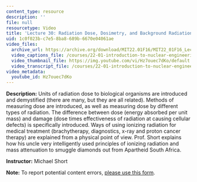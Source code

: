 ```yaml
---
content_type: resource
description: ''
file: null
resourcetype: Video
title: 'Lecture 30: Radiation Dose, Dosimetry, and Background Radiation'
uid: 1c0f023b-c7e5-8ba8-689b-6670e04061ae
video_files:
  archive_url: https://archive.org/download/MIT22.01F16/MIT22_01F16_Lec30_300k.mp4
  video_captions_file: /courses/22-01-introduction-to-nuclear-engineering-and-ionizing-radiation-fall-2016/1bc62eece2925f02b6d6517a8fc9ebed_Hz7ouec7dKo.vtt
  video_thumbnail_file: https://img.youtube.com/vi/Hz7ouec7dKo/default.jpg
  video_transcript_file: /courses/22-01-introduction-to-nuclear-engineering-and-ionizing-radiation-fall-2016/09484768966cc14934e8d96a5aa0d8ac_Hz7ouec7dKo.pdf
video_metadata:
  youtube_id: Hz7ouec7dKo
---
```


**Description:** Units of radiation dose to biological organisms are introduced and demystified (there are many, but they are all related). Methods of measuring dose are introduced, as well as measuring dose by different types of radiation. The difference between dose (energy absorbed per unit mass) and damage (dose times effectiveness of radiation at causing cellular defects) is specifically introduced. Ways of using ionizing radiation for medical treatment (brachytherapy, diagnostics, x-ray and proton cancer therapy) are explained from a physical point of view. Prof. Short explains how his uncle very intelligently used principles of ionizing radiation and mass attenuation to smuggle diamonds out from Apartheid South Africa.

**Instructor:** Michael Short

**Note:** To report potential content errors, [please use this form](https://forms.gle/8B2zcUvfCtgJdTdE7).
